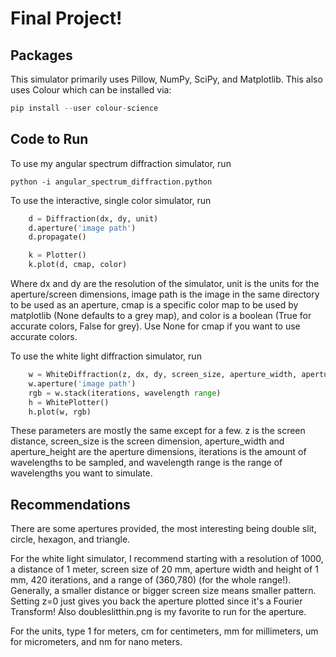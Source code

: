 # Final Project!

## Packages

This simulator primarily uses Pillow, NumPy, SciPy, and Matplotlib. This also uses Colour which can be installed via:

```python
pip install --user colour-science
```

## Code to Run

To use my angular spectrum diffraction simulator, run

    python -i angular_spectrum_diffraction.python

To use the interactive, single color simulator, run

```python
    d = Diffraction(dx, dy, unit)
    d.aperture('image path')
    d.propagate()

    k = Plotter()
    k.plot(d, cmap, color)
```

Where dx and dy are the resolution of the simulator, unit is the units for the aperture/screen dimensions, image path is the image in the same directory to be used as an aperture, cmap is a specific color map to be used by matplotlib (None defaults to a grey map), and color is a boolean (True for accurate colors, False for grey). Use None for cmap if you want to use accurate colors.

To use the white light diffraction simulator, run

```python
    w = WhiteDiffraction(z, dx, dy, screen_size, aperture_width, aperture_height, unit)
    w.aperture('image path')
    rgb = w.stack(iterations, wavelength range)
    h = WhitePlotter()
    h.plot(w, rgb)
```

These parameters are mostly the same except for a few. z is the screen distance, screen_size is the screen
dimension, aperture_width and aperture_height are the aperture dimensions, iterations is the amount of
wavelengths to be sampled, and wavelength range is the range of wavelengths you want to simulate.

## Recommendations

There are some apertures provided, the most interesting being double slit, circle, hexagon, and triangle.

For the white light simulator, I recommend starting with a resolution of 1000, a distance of 1 meter, screen size of 20 mm, aperture width and height of 1 mm, 420 iterations, and a range of (360,780) (for the whole range!). Generally, a smaller distance or bigger screen size means smaller pattern. Setting z=0 just gives you back the aperture plotted since it's a Fourier Transform! Also doubleslitthin.png is my favorite to run for the aperture.

For the units, type 1 for meters, cm for centimeters, mm for millimeters, um for micrometers, and nm for nano meters.
